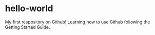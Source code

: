 # hello-world
My first respository on Github!
Learning how to use Github following the Getting Started Guide.
